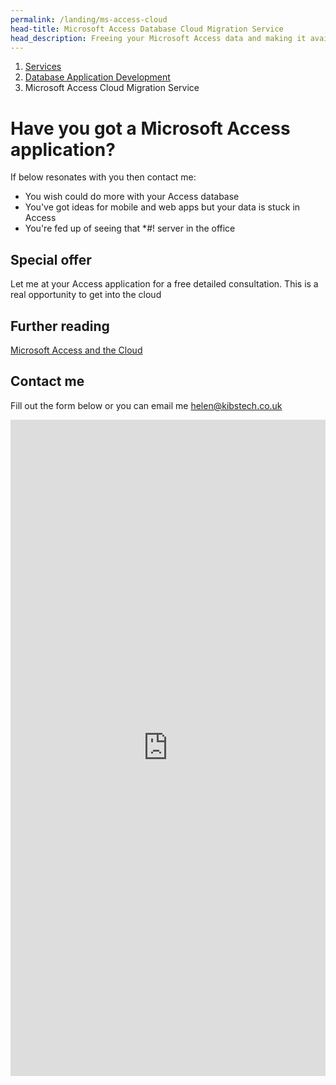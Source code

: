 ```yaml
---
permalink: /landing/ms-access-cloud
head-title: Microsoft Access Database Cloud Migration Service
head_description: Freeing your Microsoft Access data and making it available to mobile and websites.
---
```

<nav aria-label="breadcrumb">
  <ol class="breadcrumb">
    <li class="breadcrumb-item"><a href="/">Services</a></li>
    <li class="breadcrumb-item"><a href="/database-developer">Database Application Development</a></li>
    <li class="breadcrumb-item active" aria-current="page">Microsoft Access Cloud Migration Service</li>
  </ol>
</nav>

# Have you got a Microsoft Access application?

If below resonates with you then contact me:

- You wish could do more with your Access database
- You've got ideas for mobile and web apps but your data is stuck in Access
- You're fed up of seeing that *#! server in the office

## Special offer

<div class="alert alert-success" role="alert">
Let me at your Access application for a free detailed consultation. This is a real opportunity to get into the cloud  <i class="fas fa-heart" ></i>
</div>

## Further reading

[Microsoft Access and the Cloud](/articles/microsoft-access-and-the-cloud)

## Contact me

Fill out the form below or you can email me  <a href="mailto:helen@kibstech.co.uk">helen@kibstech.co.uk</a>

<iframe src="https://docs.google.com/forms/d/e/1FAIpQLSeJdrGTO9-KIqHPLsEEzlGg97zuNsCOn-aWuZ-8bzZFt8rGUA/viewform?embedded=true" width="100%" height="1050" frameborder="0" marginheight="0" marginwidth="0">Loading…</iframe>

